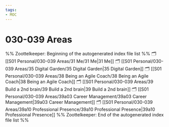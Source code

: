 ```yaml
---
tags: 
- MOC
---
```

# 030-039 Areas



%% Zoottelkeeper: Beginning of the autogenerated index file list  %%
🗂️ [[S01 Personal/030-039 Areas/31 Me/31 Me|31 Me]]
🗂️ [[S01 Personal/030-039 Areas/35 Digital Garden/35 Digital Garden|35 Digital Garden]]
🗂️ [[S01 Personal/030-039 Areas/38 Being an Agile Coach/38 Being an Agile Coach|38 Being an Agile Coach]]
🗂️ [[S01 Personal/030-039 Areas/39 Build a 2nd brain/39 Build a 2nd brain|39 Build a 2nd brain]]
🗂️ [[S01 Personal/030-039 Areas/39a03 Career Management/39a03 Career Management|39a03 Career Management]]
🗂️ [[S01 Personal/030-039 Areas/39a10 Professional Presence/39a10 Professional Presence|39a10 Professional Presence]]
%% Zoottelkeeper: End of the autogenerated index file list  %%

